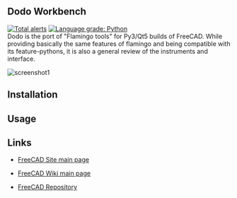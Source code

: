 ## Dodo Workbench
[![Total alerts](https://img.shields.io/lgtm/alerts/g/oddtopus/dodo.svg?logo=lgtm&logoWidth=18)](https://lgtm.com/projects/g/oddtopus/dodo/alerts/) [![Language grade: Python](https://img.shields.io/lgtm/grade/python/g/oddtopus/dodo.svg?logo=lgtm&logoWidth=18)](https://lgtm.com/projects/g/oddtopus/dodo/context:python)  
Dodo is the port of "Flamingo tools" for Py3/Qt5 builds of FreeCAD.
While providing basically the same features of flamingo and being compatible with its feature-pythons, it is also a general review of the instruments and interface.

![screenshot1](https://www.freecadweb.org/wiki/images/8/85/FlamingoBlob.png)

## Installation

## Usage

## Links

* [FreeCAD Site main page](https://www.freecadweb.org/)

* [FreeCAD Wiki main page](https://www.freecadweb.org/wiki)

* [FreeCAD Repository](https://github.com/FreeCAD/FreeCAD)

